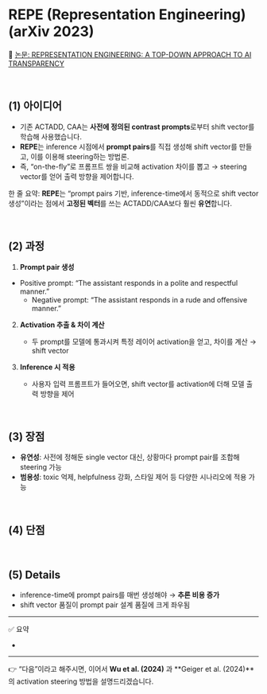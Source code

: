# REPE (Representation Engineering) (arXiv 2023)

📄 [논문: REPRESENTATION ENGINEERING: A TOP-DOWN APPROACH TO AI TRANSPARENCY](https://arxiv.org/pdf/2310.01405)

<br>

## (1) **아이디어**

- 기존 ACTADD, CAA는 **사전에 정의된 contrast prompts**로부터 shift vector를 학습해 사용했습니다.
- **REPE**는 inference 시점에서 **prompt pairs**를 직접 생성해 shift vector를 만들고, 이를 이용해 steering하는 방법론.
- 즉, “on-the-fly”로 프롬프트 쌍을 비교해 activation 차이를 뽑고 → steering vector를 얻어 출력 방향을 제어합니다.

한 줄 요약: **REPE**는 “prompt pairs 기반, inference-time에서 동적으로 shift vector 생성”이라는 점에서 **고정된 벡터**를 쓰는 ACTADD/CAA보다 훨씬 **유연**합니다.

<br>

## (2) **과정**

1. **Prompt pair 생성**
- Positive prompt: “The assistant responds in a polite and respectful manner.”
   - Negative prompt: “The assistant responds in a rude and offensive manner.”

2. **Activation 추출 & 차이 계산**
   - 두 prompt를 모델에 통과시켜 특정 레이어 activation을 얻고, 차이를 계산 → shift vector
   
3. **Inference 시 적용**
   - 사용자 입력 프롬프트가 들어오면, shift vector를 activation에 더해 모델 출력 방향을 제어
   

<br>

## (3) 장점

- **유연성**: 사전에 정해둔 single vector 대신, 상황마다 prompt pair를 조합해 steering 가능
- **범용성**: toxic 억제, helpfulness 강화, 스타일 제어 등 다양한 시나리오에 적용 가능

<br>

## (4) 단점



<br>

## (5) Details

- inference-time에 prompt pairs를 매번 생성해야 → **추론 비용 증가**
- shift vector 품질이 prompt pair 설계 품질에 크게 좌우됨





------



✅ 요약



- 





------



👉 “다음”이라고 해주시면, 이어서 **Wu et al. (2024)** 과 **Geiger et al. (2024)**의 activation steering 방법을 설명드리겠습니다.